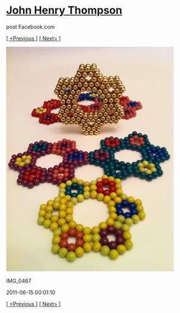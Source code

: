 # [John Henry Thompson](../README.md)
post Facebook.com

[[ <Previous ]](2011-06-15-10.md) [[ Next> ]](2011-06-15-12.md)

[![](../media/2011-06-15/Magnetic-Balls-IMG_0467.jpg)](../README.md)

IMG_0467

2011-06-15 00:01:10

[[ <Previous ]](2011-06-15-10.md) [[ Next> ]](2011-06-15-12.md)
